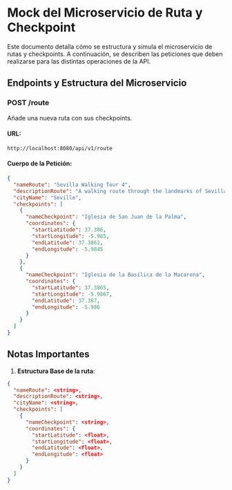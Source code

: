 # Mock del Microservicio de Ruta y Checkpoint

Este documento detalla cómo se estructura y simula el microservicio de rutas y checkpoints. A continuación, se describen las peticiones que deben realizarse para las distintas operaciones de la API.

## **Endpoints y Estructura del Microservicio**

### **POST /route**

Añade una nueva ruta con sus checkpoints.

#### **URL**:

`http://localhost:8080/api/v1/route`

#### **Cuerpo de la Petición**:

```json
{
  "nameRoute": "Sevilla Walking Tour 4",
  "descriptionRoute": "A walking route through the landmarks of Sevilla.",
  "cityName": "Seville",
  "checkpoints": [
    {
      "nameCheckpoint": "Iglesia de San Juan de la Palma",
      "coordinates": {
        "startLatitude": 37.386,
        "startLongitude": -5.985,
        "endLatitude": 37.3862,
        "endLongitude": -5.9845
      }
    },
    {
      "nameCheckpoint": "Iglesia de la Basílica de la Macarena",
      "coordinates": {
        "startLatitude": 37.3865,
        "startLongitude": -5.9867,
        "endLatitude": 37.387,
        "endLongitude": -5.986
      }
    }
  ]
}
```

## **Notas Importantes**

1. **Estructura Base de la ruta**:

```json
{
  "nameRoute": <string>,
  "descriptionRoute": <string>,
  "cityName": <string>,
  "checkpoints": [
    {
      "nameCheckpoint": <string>,
      "coordinates": {
        "startLatitude": <float>,
        "startLongitude": <float>,
        "endLatitude": <float>,
        "endLongitude": <float>
      }
    }
  ]
}
```
